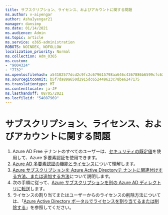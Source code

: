 ```yaml
---
title: サブスクリプション、ライセンス、およびアカウントに関する問題
ms.author: v-aiyengar
author: AshaIyengar21
manager: dansimp
ms.date: 01/14/2021
ms.audience: Admin
ms.topic: article
ms.service: o365-administration
ROBOTS: NOINDEX, NOFOLLOW
localization_priority: Normal
ms.collection: Adm_O365
ms.custom:
- "9004324"
- "7732"
ms.openlocfilehash: a54102577dcd2c9fc2c679615798aa646c4367886b6599cfc630f4a7f8484a2f
ms.sourcegitcommit: b5f7da89a650d2915dc652449623c78be6247175
ms.translationtype: MT
ms.contentlocale: ja-JP
ms.lasthandoff: 08/05/2021
ms.locfileid: "54087969"
---
```

# <a name="issues-with-subscriptions-licenses-and-accounts"></a>サブスクリプション、ライセンス、およびアカウントに関する問題

1. Azure AD Free テナントのすべてのユーザーは、[セキュリティの既定値](https://docs.microsoft.com/azure/active-directory/fundamentals/concept-fundamentals-security-defaults)を使用して、Azure 多要素認証を使用できます。
1. [Azure AD 多要素認証の機能とライセンス](https://docs.microsoft.com/azure/active-directory/authentication/concept-mfa-licensing)について理解します。
1. [Azure サブスクリプションを Azure Active Directoryテ ナントに関連付けする方法、または追加する方法](https://docs.microsoft.com/azure/active-directory/fundamentals/active-directory-how-subscriptions-associated-directory)について説明します。
1. 次の手順に従って、[Azure サブスクリプションを別の Azure AD ディレクトリに転送](https://docs.microsoft.com/azure/role-based-access-control/transfer-subscription)します。
1. ライセンスの割り当てまたはユーザーからのライセンスの削除方法については、「[Azure Active Directory ポータルでライセンスを割り当てるまたは削除する](https://docs.microsoft.com/azure/active-directory/fundamentals/license-users-groups)」を参照してください。